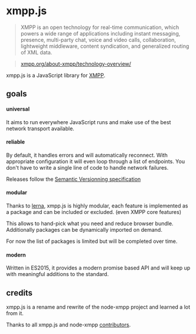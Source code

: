 # xmpp.js

> XMPP is an open technology for real-time communication, which powers a wide range of applications including instant messaging, presence, multi-party chat, voice and video calls, collaboration, lightweight middleware, content syndication, and generalized routing of XML data.

> [xmpp.org/about-xmpp/technology-overview/](https://xmpp.org/about/technology-overview.html)

xmpp.js is a JavaScript library for [XMPP](http://xmpp.org/).

## goals

#### universal

It aims to run everywhere JavaScript runs and make use of the best network transport available.

#### reliable

By default, it handles errors and will automatically reconnect. With appropriate configuration it will even loop through a list of endpoints. You don't have to write a single line of code to handle network failures.

Releases follow the [Semantic Versionning specification](http://semver.org/)

#### modular

Thanks to [lerna](https://lernajs.io/), xmpp.js is highly modular, each feature is implemented as a package and can be included or excluded. (even XMPP core features)

This allows to hand-pick what you need and reduce browser bundle. Additionally packages can be dynamically imported on demand.

For now the list of packages is limited but will be completed over time.

#### modern

Written in ES2015, it provides a modern promise based API and will keep up with meaningful additions to the standard.

## credits

xmpp.js is a rename and rewrite of the node-xmpp project and learned a lot from it.

Thanks to all xmpp.js and node-xmpp [contributors](https://github.com/xmppjs/xmpp.js/graphs/contributors).
